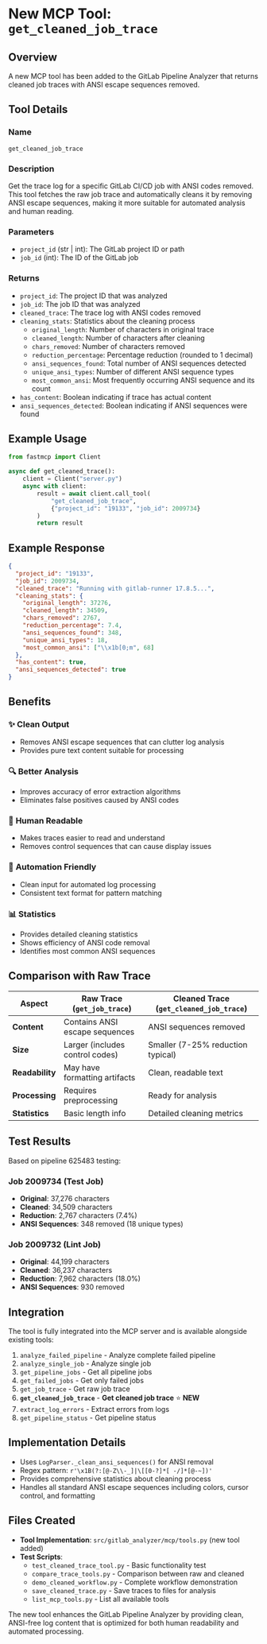 # New MCP Tool: `get_cleaned_job_trace`

## Overview

A new MCP tool has been added to the GitLab Pipeline Analyzer that returns cleaned job traces with ANSI escape sequences removed.

## Tool Details

### Name
`get_cleaned_job_trace`

### Description
Get the trace log for a specific GitLab CI/CD job with ANSI codes removed. This tool fetches the raw job trace and automatically cleans it by removing ANSI escape sequences, making it more suitable for automated analysis and human reading.

### Parameters
- `project_id` (str | int): The GitLab project ID or path
- `job_id` (int): The ID of the GitLab job

### Returns
- `project_id`: The project ID that was analyzed
- `job_id`: The job ID that was analyzed
- `cleaned_trace`: The trace log with ANSI codes removed
- `cleaning_stats`: Statistics about the cleaning process
  - `original_length`: Number of characters in original trace
  - `cleaned_length`: Number of characters after cleaning
  - `chars_removed`: Number of characters removed
  - `reduction_percentage`: Percentage reduction (rounded to 1 decimal)
  - `ansi_sequences_found`: Total number of ANSI sequences detected
  - `unique_ansi_types`: Number of different ANSI sequence types
  - `most_common_ansi`: Most frequently occurring ANSI sequence and its count
- `has_content`: Boolean indicating if trace has actual content
- `ansi_sequences_detected`: Boolean indicating if ANSI sequences were found

## Example Usage

```python
from fastmcp import Client

async def get_cleaned_trace():
    client = Client("server.py")
    async with client:
        result = await client.call_tool(
            "get_cleaned_job_trace",
            {"project_id": "19133", "job_id": 2009734}
        )
        return result
```

## Example Response

```json
{
  "project_id": "19133",
  "job_id": 2009734,
  "cleaned_trace": "Running with gitlab-runner 17.8.5...",
  "cleaning_stats": {
    "original_length": 37276,
    "cleaned_length": 34509,
    "chars_removed": 2767,
    "reduction_percentage": 7.4,
    "ansi_sequences_found": 348,
    "unique_ansi_types": 18,
    "most_common_ansi": ["\\x1b[0;m", 68]
  },
  "has_content": true,
  "ansi_sequences_detected": true
}
```

## Benefits

### ✨ **Clean Output**
- Removes ANSI escape sequences that can clutter log analysis
- Provides pure text content suitable for processing

### 🔍 **Better Analysis**
- Improves accuracy of error extraction algorithms
- Eliminates false positives caused by ANSI codes

### 📖 **Human Readable**
- Makes traces easier to read and understand
- Removes control sequences that can cause display issues

### 🤖 **Automation Friendly**
- Clean input for automated log processing
- Consistent text format for pattern matching

### 📊 **Statistics**
- Provides detailed cleaning statistics
- Shows efficiency of ANSI code removal
- Identifies most common ANSI sequences

## Comparison with Raw Trace

| Aspect | Raw Trace (`get_job_trace`) | Cleaned Trace (`get_cleaned_job_trace`) |
|--------|---------------------------|----------------------------------------|
| **Content** | Contains ANSI escape sequences | ANSI sequences removed |
| **Size** | Larger (includes control codes) | Smaller (7-25% reduction typical) |
| **Readability** | May have formatting artifacts | Clean, readable text |
| **Processing** | Requires preprocessing | Ready for analysis |
| **Statistics** | Basic length info | Detailed cleaning metrics |

## Test Results

Based on pipeline 625483 testing:

### Job 2009734 (Test Job)
- **Original**: 37,276 characters
- **Cleaned**: 34,509 characters
- **Reduction**: 2,767 characters (7.4%)
- **ANSI Sequences**: 348 removed (18 unique types)

### Job 2009732 (Lint Job)
- **Original**: 44,199 characters
- **Cleaned**: 36,237 characters
- **Reduction**: 7,962 characters (18.0%)
- **ANSI Sequences**: 930 removed

## Integration

The tool is fully integrated into the MCP server and is available alongside existing tools:

1. `analyze_failed_pipeline` - Analyze complete failed pipeline
2. `analyze_single_job` - Analyze single job
3. `get_pipeline_jobs` - Get all pipeline jobs
4. `get_failed_jobs` - Get only failed jobs
5. `get_job_trace` - Get raw job trace
6. **`get_cleaned_job_trace`** - **Get cleaned job trace** ⭐ **NEW**
7. `extract_log_errors` - Extract errors from logs
8. `get_pipeline_status` - Get pipeline status

## Implementation Details

- Uses `LogParser._clean_ansi_sequences()` for ANSI removal
- Regex pattern: `r'\x1B(?:[@-Z\\-_]|\[[0-?]*[ -/]*[@-~])'`
- Provides comprehensive statistics about cleaning process
- Handles all standard ANSI escape sequences including colors, cursor control, and formatting

## Files Created

- **Tool Implementation**: `src/gitlab_analyzer/mcp/tools.py` (new tool added)
- **Test Scripts**:
  - `test_cleaned_trace_tool.py` - Basic functionality test
  - `compare_trace_tools.py` - Comparison between raw and cleaned
  - `demo_cleaned_workflow.py` - Complete workflow demonstration
  - `save_cleaned_trace.py` - Save traces to files for analysis
  - `list_mcp_tools.py` - List all available tools

The new tool enhances the GitLab Pipeline Analyzer by providing clean, ANSI-free log content that is optimized for both human readability and automated processing.
